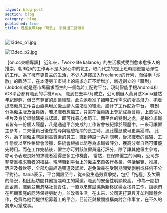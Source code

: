 ```yaml
---
layout: blog-post
section: blog
category: blog
published: true
title: 港產兼職App「職到」　手機搵工話咁易
---
```

![13dec_p1.jpg]({{site.baseurl}}/media/13dec_p1.jpg)

![13dec_p2.jpg]({{site.baseurl}}/media/13dec_p2.jpg)

【on.cc東網專訊】 近年來，「work-life balance」的生活模式受到愈來愈多人的推崇，朝9晚5的工作再不是大家心中的筍工，取而代之的是上班時間更靈活彈性的工作。為了擁有更自主的生活，不少人選擇加入Freelance的行列，而俗稱「炒散」的臨時工，在本港勞工市場上的需求亦正不斷增加，新近創立的「職到」(Jobdoh)就是應市場需求而生的一個臨時工配對平台。現時智能手機Android和iOS平台都有職到的手機App。
職到在去年7月成立，公司創辦人黃貝芝Xania雖然年紀輕輕，但已有豐富的創業經驗，此次她看准了臨時工作需求的增長潛力，抱着提高僱員工作自由度與增加僱主請人靈活性的理念，設計了工作配對平台。
職到分為僱主版及僱員版，若求職者想搵工，只需在僱員版上登記成為會員，上戴個人相片及身份證號碼完成認證，即可找尋心水筍工。而平台的特別之處，是每位求職者皆有一份個人履歷，凡是通過平台完成的工作皆會被紀錄於履歷中，一來可讓僱主參考，二來僱員日後在找尋與經驗相關的長工時，憑此履歷或可更易獲聘。
此外，為了讓僱主聘請到高質素的員工，職到特設一系列問卷，從求職者的經驗、工作態度以至性格皆會涉獵，系統會根據此問卷為求職者評分，獲高分者自然可獲優先聘用。而在工作完結後，僱主亦可對該位僱員進行評分，除了讓其他僱主參考，亦可令表現良好的求職者獲得更多工作機會。
當然，在保障僱主的同時，公司亦非常重視求職者的權益。現時職到平台上的僱主來自各行各業，包括展覽、推廣、酒店及餐飲等，全部均需經過甄選及認證，避免僱員在受聘期間受剝削或任何不公平對待。Xania表示，平台開設至今，從未發生過勞資爭拗，包括「拖糧」及欠薪的情況，相比起坊間其他搵臨時工的渠道，職到的安全性明顯較高。
作為一間初創企業，職到並無忽略社會責任，一直以來嘗試協助新移民婦女找尋工作，讓她們在照顧家庭的同時保持勞動力，並改善生活。在未來，公司更打算與非牟利團體合作，免費為他們提供招募義工的平台，目前正與數間機構商討合作事宜，在不久的將來可望成事。
